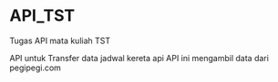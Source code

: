 # API_TST
Tugas API mata kuliah TST

API untuk Transfer data jadwal kereta api 
API ini mengambil data dari pegipegi.com 
